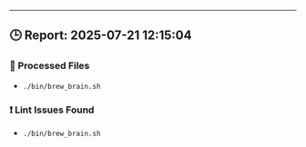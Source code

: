 
---
## 🕒 Report: 2025-07-21 12:15:04

### 📂 Processed Files
- `./bin/brew_brain.sh`

### ❗ Lint Issues Found
- `./bin/brew_brain.sh`
